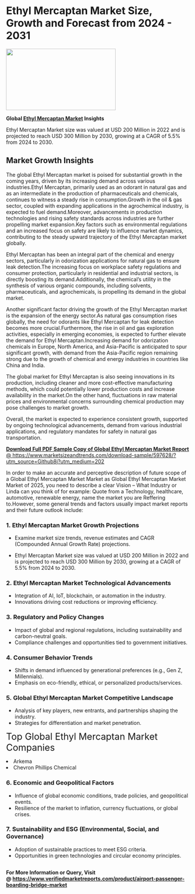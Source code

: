 <H1>Ethyl Mercaptan Market Size, Growth and Forecast from 2024 - 2031</H1><img class="aligncenter size-medium wp-image-584254" src="https://thirdeyenews.in/wp-content/uploads/2024/09/Global-Market-Research-300x168.jpeg" alt="" width="300" height="168" /><p><strong>Global&nbsp;<a href="https://www.marketsizeandtrends.com/download-sample/597628/?utm_source=Github8j?utm_medium=202">Ethyl Mercaptan Market</a> Insights</strong></p><p>Ethyl Mercaptan Market size was valued at USD 200 Million in 2022 and is projected to reach USD 300 Million by 2030, growing at a CAGR of 5.5% from 2024 to 2030.</p><p><h2>Market Growth Insights</h2> <p>The global Ethyl Mercaptan market is poised for substantial growth in the coming years, driven by its increasing demand across various industries.Ethyl Mercaptan, primarily used as an odorant in natural gas and as an intermediate in the production of pharmaceuticals and chemicals, continues to witness a steady rise in consumption.Growth in the oil & gas sector, coupled with expanding applications in the agrochemical industry, is expected to fuel demand.Moreover, advancements in production technologies and rising safety standards across industries are further propelling market expansion.Key factors such as environmental regulations and an increased focus on safety are likely to influence market dynamics, contributing to the steady upward trajectory of the Ethyl Mercaptan market globally.<a href="#" target="_blank"></a> </p> <p>Ethyl Mercaptan has been an integral part of the chemical and energy sectors, particularly in odorization applications for natural gas to ensure leak detection.The increasing focus on workplace safety regulations and consumer protection, particularly in residential and industrial sectors, is directly boosting its demand.Additionally, the chemical’s utility in the synthesis of various organic compounds, including solvents, pharmaceuticals, and agrochemicals, is propelling its demand in the global market.</p> <p>Another significant factor driving the growth of the Ethyl Mercaptan market is the expansion of the energy sector.As natural gas consumption rises globally, the need for odorants like Ethyl Mercaptan for leak detection becomes more crucial.Furthermore, the rise in oil and gas exploration activities, especially in emerging economies, is expected to further elevate the demand for Ethyl Mercaptan.Increasing demand for odorization chemicals in Europe, North America, and Asia-Pacific is anticipated to spur significant growth, with demand from the Asia-Pacific region remaining strong due to the growth of chemical and energy industries in countries like China and India.</p> <p>The global market for Ethyl Mercaptan is also seeing innovations in its production, including cleaner and more cost-effective manufacturing methods, which could potentially lower production costs and increase availability in the market.On the other hand, fluctuations in raw material prices and environmental concerns surrounding chemical production may pose challenges to market growth.</p> <p>Overall, the market is expected to experience consistent growth, supported by ongoing technological advancements, demand from various industrial applications, and regulatory mandates for safety in natural gas transportation.</p> <a href="#" target="_blank"></p><p><span class=""><strong>Download Full PDF Sample Copy of Global Ethyl Mercaptan Market Report</strong> @ <a href="https://www.marketsizeandtrends.com/download-sample/597628/?utm_source=Github8j?utm_medium=202" target="_blank">https://www.marketsizeandtrends.com/download-sample/597628/?utm_source=Github8j?utm_medium=202</a></span></p><p>In order to make an accurate and perceptive description of future scope of a Global&nbsp;Ethyl Mercaptan Market Market as Global&nbsp;Ethyl Mercaptan Market Market of 2025, you need to describe a clear Vision &ndash; What Industry or Linda can you think of for example: Quote from a Technology, healthcare, automotive, renewable energy, name the market you are Reffering to.However, some general trends and factors usually impact market reports and their future outlook include:</p><h3>1.&nbsp;<strong>Ethyl Mercaptan Market Growth Projections</strong></h3><ul><li>Examine market size trends, revenue estimates and CAGR (Compounded Annual Growth Rate) projections.</li><li><p>Ethyl Mercaptan Market size was valued at USD 200 Million in 2022 and is projected to reach USD 300 Million by 2030, growing at a CAGR of 5.5% from 2024 to 2030.</p></li></ul><h3>2.&nbsp;<strong>Ethyl Mercaptan Market Technological Advancements</strong></h3><ul><li>Integration of AI, IoT, blockchain, or automation in the industry.</li><li>Innovations driving cost reductions or improving efficiency.</li></ul><h3>3.&nbsp;<strong>Regulatory and Policy Changes</strong></h3><ul><li>Impact of global and regional regulations, including sustainability and carbon-neutral goals.</li><li>Compliance challenges and opportunities tied to government initiatives.</li></ul><h3>4.&nbsp;<strong>Consumer Behavior Trends</strong></h3><ul><li>Shifts in demand influenced by generational preferences (e.g., Gen Z, Millennials).</li><li>Emphasis on eco-friendly, ethical, or personalized products/services.</li></ul><h3>5.&nbsp;<strong>Global Ethyl Mercaptan Market Competitive Landscape</strong></h3><ul><li>Analysis of key players, new entrants, and partnerships shaping the industry.</li><li>Strategies for differentiation and market penetration.</li></ul><p data-pm-slice="1 1 []"><span style="color: inherit; font-family: inherit; font-size: 25px;">Top Global Ethyl Mercaptan Market Companies</span></p><div class="" data-test-id=""><p><li> Arkema</li><li> Chevron Phillips Chemical</li></p></div><h3>6.&nbsp;<strong>Economic and Geopolitical Factors</strong></h3><ul><li>Influence of global economic conditions, trade policies, and geopolitical events.</li><li>Resilience of the market to inflation, currency fluctuations, or global crises.</li></ul><h3>7.&nbsp;<strong>Sustainability and ESG (Environmental, Social, and Governance)</strong></h3><ul><li>Adoption of sustainable practices to meet ESG criteria.</li><li>Opportunities in green technologies and circular economy principles.</li></ul><h2><strong style="font-size: 14px;">For More Information or Query, Visit @&nbsp;</strong><a style="background-color: #ffffff; font-size: 14px;" href="https://www.marketsizeandtrends.com/report/ethyl-mercaptan-market/" target="_blank">https://www.verifiedmarketreports.com/product/airport-passenger-boarding-bridge-market</a></h2>